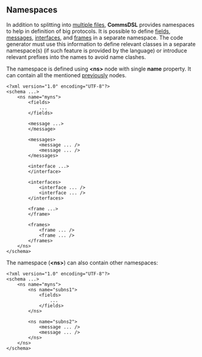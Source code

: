 ## Namespaces
In addition to splitting into [multiple files](multiple_files.md), **CommsDSL**
provides namespaces to help in definition of big protocols. It is possible to
define [fields](../fields/fields.md), [messages](../fields/messages.md), 
[interfaces](../interfaces/interfaces.md), and [frames](../frames/frames.md) in
a separate namespace. The code generator must use this information to define
relevant classes in a separate namespace(s) (if such feature is provided by the
language) or introduce relevant prefixes into the names to avoid name clashes.

The namespace is defined using **&lt;ns&gt;** node with single **name** property.
It can contain all the mentioned [previously](schema_def.md) nodes.
```
<?xml version="1.0" encoding="UTF-8"?>
<schema ...>
    <ns name="myns">
        <fields>
            ...
        </fields>

        <message ...>
        </message>

        <messages>
            <message ... />
            <message ... />
        </messages>
        
        <interface ...>
        </interface>
        
        <interfaces>
            <interface ... />
            <interface ... />
        </interfaces>
        
        <frame ...>
        </frame>
        
        <frames>
            <frame ... />
            <frame ... />
        </frames>
    </ns>
</schema>
```
The namespace (**&lt;ns&gt;**) can also contain other namespaces:
```
<?xml version="1.0" encoding="UTF-8"?>
<schema ...>
    <ns name="myns">
        <ns name="subns1">
            <fields>
                ...
            </fields>
        </ns>
        
        <ns name="subns2">
            <message ... />
            <message ... />
        </ns>
    </ns>
</schema>
```
